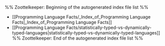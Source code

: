 %% Zoottelkeeper: Beginning of the autogenerated index file list  %%
-  [[Programming Language Facts/_Index_of_Programming Language Facts|_Index_of_Programming Language Facts]]
-  [[Programming Language Facts/statistically-typed-vs-dynamically-typed-languages|statistically-typed-vs-dynamically-typed-languages]]
%% Zoottelkeeper: End of the autogenerated index file list  %%

